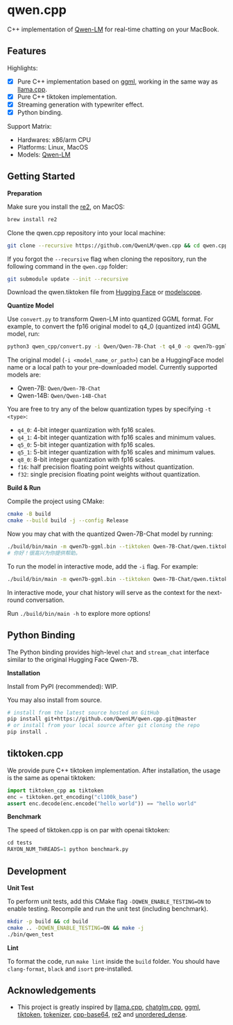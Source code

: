 # qwen.cpp

C++ implementation of [Qwen-LM](https://github.com/QwenLM/Qwen) for real-time chatting on your MacBook.

## Features

Highlights:
* [x] Pure C++ implementation based on [ggml](https://github.com/ggerganov/ggml), working in the same way as [llama.cpp](https://github.com/ggerganov/llama.cpp).
* [x] Pure C++ tiktoken implementation.
* [x] Streaming generation with typewriter effect.
* [x] Python binding.

Support Matrix:
* Hardwares: x86/arm CPU
* Platforms: Linux, MacOS
* Models: [Qwen-LM](https://github.com/QwenLM/Qwen)

## Getting Started

**Preparation**

Make sure you install the [re2](https://github.com/google/re2), on MacOS:
```sh
brew install re2
```

Clone the qwen.cpp repository into your local machine:
```sh
git clone --recursive https://github.com/QwenLM/qwen.cpp && cd qwen.cpp
```

If you forgot the `--recursive` flag when cloning the repository, run the following command in the `qwen.cpp` folder:
```sh
git submodule update --init --recursive
```

Download the qwen.tiktoken file from [Hugging Face](https://huggingface.co/Qwen/Qwen-7B-Chat/blob/main/qwen.tiktoken) or [modelscope](https://modelscope.cn/models/qwen/Qwen-7B-Chat/files).

**Quantize Model**

Use `convert.py` to transform Qwen-LM into quantized GGML format. For example, to convert the fp16 original model to q4_0 (quantized int4) GGML model, run:
```sh
python3 qwen_cpp/convert.py -i Qwen/Qwen-7B-Chat -t q4_0 -o qwen7b-ggml.bin
```

The original model (`-i <model_name_or_path>`) can be a HuggingFace model name or a local path to your pre-downloaded model. Currently supported models are:
* Qwen-7B: `Qwen/Qwen-7B-Chat`
* Qwen-14B: `Qwen/Qwen-14B-Chat`

You are free to try any of the below quantization types by specifying `-t <type>`:
* `q4_0`: 4-bit integer quantization with fp16 scales.
* `q4_1`: 4-bit integer quantization with fp16 scales and minimum values.
* `q5_0`: 5-bit integer quantization with fp16 scales.
* `q5_1`: 5-bit integer quantization with fp16 scales and minimum values.
* `q8_0`: 8-bit integer quantization with fp16 scales.
* `f16`: half precision floating point weights without quantization.
* `f32`: single precision floating point weights without quantization.

**Build & Run**

Compile the project using CMake:
```sh
cmake -B build
cmake --build build -j --config Release
```

Now you may chat with the quantized Qwen-7B-Chat model by running:
```sh
./build/bin/main -m qwen7b-ggml.bin --tiktoken Qwen-7B-Chat/qwen.tiktoken -p 你好
# 你好！很高兴为你提供帮助。
```

To run the model in interactive mode, add the `-i` flag. For example:
```sh
./build/bin/main -m qwen7b-ggml.bin --tiktoken Qwen-7B-Chat/qwen.tiktoken -i
```
In interactive mode, your chat history will serve as the context for the next-round conversation.

Run `./build/bin/main -h` to explore more options!

## Python Binding

The Python binding provides high-level `chat` and `stream_chat` interface similar to the original Hugging Face Qwen-7B.

**Installation**

Install from PyPI (recommended): WIP.

You may also install from source.
```sh
# install from the latest source hosted on GitHub
pip install git+https://github.com/QwenLM/qwen.cpp.git@master
# or install from your local source after git cloning the repo
pip install .
```

## tiktoken.cpp

We provide pure C++ tiktoken implementation. After installation, the usage is the same as openai tiktoken:
```python
import tiktoken_cpp as tiktoken
enc = tiktoken.get_encoding("cl100k_base")
assert enc.decode(enc.encode("hello world")) == "hello world"
```

**Benchmark**

The speed of tiktoken.cpp is on par with openai tiktoken:
```python
cd tests
RAYON_NUM_THREADS=1 python benchmark.py
```

## Development

**Unit Test**

To perform unit tests, add this CMake flag `-DQWEN_ENABLE_TESTING=ON` to enable testing. Recompile and run the unit test (including benchmark).
```sh
mkdir -p build && cd build
cmake .. -DQWEN_ENABLE_TESTING=ON && make -j
./bin/qwen_test
```

**Lint**

To format the code, run `make lint` inside the `build` folder. You should have `clang-format`, `black` and `isort` pre-installed.

## Acknowledgements

* This project is greatly inspired by [llama.cpp](https://github.com/ggerganov/llama.cpp), [chatglm.cpp](https://github.com/li-plus/chatglm.cpp), [ggml](https://github.com/ggerganov/ggml), [tiktoken](https://github.com/openai/tiktoken), [tokenizer](https://github.com/sewenew/tokenizer), [cpp-base64](https://github.com/ReneNyffenegger/cpp-base64), [re2](https://github.com/google/re2) and [unordered_dense](https://github.com/martinus/unordered_dense).
